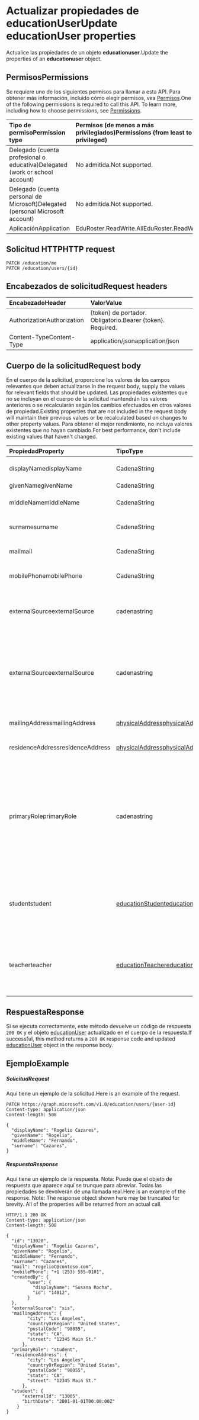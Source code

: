 # <a name="update-educationuser-properties"></a><span data-ttu-id="e2f99-101">Actualizar propiedades de educationUser</span><span class="sxs-lookup"><span data-stu-id="e2f99-101">Update educationUser properties</span></span>

<span data-ttu-id="e2f99-102">Actualice las propiedades de un objeto **educationuser**.</span><span class="sxs-lookup"><span data-stu-id="e2f99-102">Update the properties of an **educationuser** object.</span></span>
## <a name="permissions"></a><span data-ttu-id="e2f99-103">Permisos</span><span class="sxs-lookup"><span data-stu-id="e2f99-103">Permissions</span></span>
<span data-ttu-id="e2f99-p101">Se requiere uno de los siguientes permisos para llamar a esta API. Para obtener más información, incluido cómo elegir permisos, vea [Permisos](../../../concepts/permissions_reference.md).</span><span class="sxs-lookup"><span data-stu-id="e2f99-p101">One of the following permissions is required to call this API. To learn more, including how to choose permissions, see [Permissions](../../../concepts/permissions_reference.md).</span></span>

|<span data-ttu-id="e2f99-106">Tipo de permiso</span><span class="sxs-lookup"><span data-stu-id="e2f99-106">Permission type</span></span>      | <span data-ttu-id="e2f99-107">Permisos (de menos a más privilegiados)</span><span class="sxs-lookup"><span data-stu-id="e2f99-107">Permissions (from least to most privileged)</span></span>              |
|:--------------------|:---------------------------------------------------------|
|<span data-ttu-id="e2f99-108">Delegado (cuenta profesional o educativa)</span><span class="sxs-lookup"><span data-stu-id="e2f99-108">Delegated (work or school account)</span></span> |  <span data-ttu-id="e2f99-109">No admitida.</span><span class="sxs-lookup"><span data-stu-id="e2f99-109">Not supported.</span></span>  |
|<span data-ttu-id="e2f99-110">Delegado (cuenta personal de Microsoft)</span><span class="sxs-lookup"><span data-stu-id="e2f99-110">Delegated (personal Microsoft account)</span></span> |  <span data-ttu-id="e2f99-111">No admitida.</span><span class="sxs-lookup"><span data-stu-id="e2f99-111">Not supported.</span></span>  |
|<span data-ttu-id="e2f99-112">Aplicación</span><span class="sxs-lookup"><span data-stu-id="e2f99-112">Application</span></span> | <span data-ttu-id="e2f99-113">EduRoster.ReadWrite.All</span><span class="sxs-lookup"><span data-stu-id="e2f99-113">EduRoster.ReadWrite.All</span></span> |

## <a name="http-request"></a><span data-ttu-id="e2f99-114">Solicitud HTTP</span><span class="sxs-lookup"><span data-stu-id="e2f99-114">HTTP request</span></span>
<!-- { "blockType": "ignored" } -->
```http
PATCH /education/me
PATCH /education/users/{id}
```
## <a name="request-headers"></a><span data-ttu-id="e2f99-115">Encabezados de solicitud</span><span class="sxs-lookup"><span data-stu-id="e2f99-115">Request headers</span></span>
| <span data-ttu-id="e2f99-116">Encabezado</span><span class="sxs-lookup"><span data-stu-id="e2f99-116">Header</span></span>       | <span data-ttu-id="e2f99-117">Valor</span><span class="sxs-lookup"><span data-stu-id="e2f99-117">Value</span></span> |
|:---------------|:--------|
| <span data-ttu-id="e2f99-118">Authorization</span><span class="sxs-lookup"><span data-stu-id="e2f99-118">Authorization</span></span>  | <span data-ttu-id="e2f99-p102">{token} de portador. Obligatorio.</span><span class="sxs-lookup"><span data-stu-id="e2f99-p102">Bearer {token}. Required.</span></span>  |
| <span data-ttu-id="e2f99-121">Content-Type</span><span class="sxs-lookup"><span data-stu-id="e2f99-121">Content-Type</span></span>  | <span data-ttu-id="e2f99-122">application/json</span><span class="sxs-lookup"><span data-stu-id="e2f99-122">application/json</span></span>  |

## <a name="request-body"></a><span data-ttu-id="e2f99-123">Cuerpo de la solicitud</span><span class="sxs-lookup"><span data-stu-id="e2f99-123">Request body</span></span>
<span data-ttu-id="e2f99-124">En el cuerpo de la solicitud, proporcione los valores de los campos relevantes que deben actualizarse.</span><span class="sxs-lookup"><span data-stu-id="e2f99-124">In the request body, supply the values for relevant fields that should be updated.</span></span> <span data-ttu-id="e2f99-125">Las propiedades existentes que no se incluyan en el cuerpo de la solicitud mantendrán los valores anteriores o se recalcularán según los cambios efectuados en otros valores de propiedad.</span><span class="sxs-lookup"><span data-stu-id="e2f99-125">Existing properties that are not included in the request body will maintain their previous values or be recalculated based on changes to other property values.</span></span> <span data-ttu-id="e2f99-126">Para obtener el mejor rendimiento, no incluya valores existentes que no hayan cambiado.</span><span class="sxs-lookup"><span data-stu-id="e2f99-126">For best performance, don't include existing values that haven't changed.</span></span>

| <span data-ttu-id="e2f99-127">Propiedad</span><span class="sxs-lookup"><span data-stu-id="e2f99-127">Property</span></span>     | <span data-ttu-id="e2f99-128">Tipo</span><span class="sxs-lookup"><span data-stu-id="e2f99-128">Type</span></span>   |<span data-ttu-id="e2f99-129">Descripción</span><span class="sxs-lookup"><span data-stu-id="e2f99-129">Description</span></span>|
|:---------------|:--------|:----------|
|<span data-ttu-id="e2f99-130">displayName</span><span class="sxs-lookup"><span data-stu-id="e2f99-130">displayName</span></span>| <span data-ttu-id="e2f99-131">Cadena</span><span class="sxs-lookup"><span data-stu-id="e2f99-131">String</span></span>| <span data-ttu-id="e2f99-132">Nombre para mostrar del usuario.</span><span class="sxs-lookup"><span data-stu-id="e2f99-132">Display Name of User</span></span>|
|<span data-ttu-id="e2f99-133">givenName</span><span class="sxs-lookup"><span data-stu-id="e2f99-133">givenName</span></span>| <span data-ttu-id="e2f99-134">Cadena</span><span class="sxs-lookup"><span data-stu-id="e2f99-134">String</span></span> | <span data-ttu-id="e2f99-135">Nombre.</span><span class="sxs-lookup"><span data-stu-id="e2f99-135">First Name</span></span> |
|<span data-ttu-id="e2f99-136">middleName</span><span class="sxs-lookup"><span data-stu-id="e2f99-136">middleName</span></span>| <span data-ttu-id="e2f99-137">Cadena</span><span class="sxs-lookup"><span data-stu-id="e2f99-137">String</span></span> | <span data-ttu-id="e2f99-138">Segundo nombre del usuario.</span><span class="sxs-lookup"><span data-stu-id="e2f99-138">Middle Name of user</span></span>|
|<span data-ttu-id="e2f99-139">surname</span><span class="sxs-lookup"><span data-stu-id="e2f99-139">surname</span></span>| <span data-ttu-id="e2f99-140">Cadena</span><span class="sxs-lookup"><span data-stu-id="e2f99-140">String</span></span> | <span data-ttu-id="e2f99-141">Apellido del usuario.</span><span class="sxs-lookup"><span data-stu-id="e2f99-141">Surname of user</span></span>|
|<span data-ttu-id="e2f99-142">mail</span><span class="sxs-lookup"><span data-stu-id="e2f99-142">mail</span></span>| <span data-ttu-id="e2f99-143">Cadena</span><span class="sxs-lookup"><span data-stu-id="e2f99-143">String</span></span>| <span data-ttu-id="e2f99-144">Dirección de correo electrónico.</span><span class="sxs-lookup"><span data-stu-id="e2f99-144">email address</span></span>|
|<span data-ttu-id="e2f99-145">mobilePhone</span><span class="sxs-lookup"><span data-stu-id="e2f99-145">mobilePhone</span></span>| <span data-ttu-id="e2f99-146">Cadena</span><span class="sxs-lookup"><span data-stu-id="e2f99-146">String</span></span> | <span data-ttu-id="e2f99-147">Número de móvil del usuario.</span><span class="sxs-lookup"><span data-stu-id="e2f99-147">Mobile number of user</span></span> |
|<span data-ttu-id="e2f99-148">externalSource</span><span class="sxs-lookup"><span data-stu-id="e2f99-148">externalSource</span></span>|<span data-ttu-id="e2f99-149">cadena</span><span class="sxs-lookup"><span data-stu-id="e2f99-149">string</span></span>| <span data-ttu-id="e2f99-150">Los valores posibles son: `sis`, `manual` y `enum_sentinel`.</span><span class="sxs-lookup"><span data-stu-id="e2f99-150">The possible values are `sis`, `manual`, `enum_sentinel`, , , , , , , , , or .</span></span>|
|<span data-ttu-id="e2f99-151">externalSource</span><span class="sxs-lookup"><span data-stu-id="e2f99-151">externalSource</span></span>|<span data-ttu-id="e2f99-152">cadena</span><span class="sxs-lookup"><span data-stu-id="e2f99-152">string</span></span>| <span data-ttu-id="e2f99-153">Indica desde dónde se ha creado este usuario.</span><span class="sxs-lookup"><span data-stu-id="e2f99-153">Where this user was created from.</span></span>  <span data-ttu-id="e2f99-154">Los valores posibles son: `sis`, `manual` y `enum_sentinel`.</span><span class="sxs-lookup"><span data-stu-id="e2f99-154">The possible values are `sis`, `manual`, `enum_sentinel`, , , , , , , , , or .</span></span>|
|<span data-ttu-id="e2f99-155">mailingAddress</span><span class="sxs-lookup"><span data-stu-id="e2f99-155">mailingAddress</span></span>|[<span data-ttu-id="e2f99-156">physicalAddress</span><span class="sxs-lookup"><span data-stu-id="e2f99-156">physicalAddress</span></span>](../resources/physicaladdress.md)| <span data-ttu-id="e2f99-157">Dirección de correo del usuario.</span><span class="sxs-lookup"><span data-stu-id="e2f99-157">Mail address of user.</span></span>|
|<span data-ttu-id="e2f99-158">residenceAddress</span><span class="sxs-lookup"><span data-stu-id="e2f99-158">residenceAddress</span></span>|[<span data-ttu-id="e2f99-159">physicalAddress</span><span class="sxs-lookup"><span data-stu-id="e2f99-159">physicalAddress</span></span>](../resources/physicaladdress.md)| <span data-ttu-id="e2f99-160">Dirección donde reside el usuario.</span><span class="sxs-lookup"><span data-stu-id="e2f99-160">Address where user lives.</span></span>|
|<span data-ttu-id="e2f99-161">primaryRole</span><span class="sxs-lookup"><span data-stu-id="e2f99-161">primaryRole</span></span>|<span data-ttu-id="e2f99-162">cadena</span><span class="sxs-lookup"><span data-stu-id="e2f99-162">string</span></span>| <span data-ttu-id="e2f99-163">Rol predeterminado de un usuario.</span><span class="sxs-lookup"><span data-stu-id="e2f99-163">Default Role for a user.</span></span>  <span data-ttu-id="e2f99-164">Puede que el rol del usuario sea distinto en una clase individual.</span><span class="sxs-lookup"><span data-stu-id="e2f99-164">The user's role might be different in an individual class.</span></span> <span data-ttu-id="e2f99-165">Los valores posibles son: `student`, `teacher` y `enum_sentinel`.</span><span class="sxs-lookup"><span data-stu-id="e2f99-165">The possible values are `student`, `teacher`, `enum_sentinel`, , , , , , , , , or .</span></span>|
|<span data-ttu-id="e2f99-166">student</span><span class="sxs-lookup"><span data-stu-id="e2f99-166">student</span></span>|[<span data-ttu-id="e2f99-167">educationStudent</span><span class="sxs-lookup"><span data-stu-id="e2f99-167">educationStudent</span></span>](../resources/educationstudent.md)| <span data-ttu-id="e2f99-168">Si el rol principal es alumno, este bloque contendrá datos específicos de alumnos.</span><span class="sxs-lookup"><span data-stu-id="e2f99-168">If the primary role is student, this block will contain student specific data.</span></span>|
|<span data-ttu-id="e2f99-169">teacher</span><span class="sxs-lookup"><span data-stu-id="e2f99-169">teacher</span></span>|[<span data-ttu-id="e2f99-170">educationTeacher</span><span class="sxs-lookup"><span data-stu-id="e2f99-170">educationTeacher</span></span>](../resources/educationteacher.md)| <span data-ttu-id="e2f99-171">Si el rol principal es profesor, este bloque contendrá datos específicos de profesores.</span><span class="sxs-lookup"><span data-stu-id="e2f99-171">If the primary role is teacher, this block will conatin teacher specific data.</span></span>|


## <a name="response"></a><span data-ttu-id="e2f99-172">Respuesta</span><span class="sxs-lookup"><span data-stu-id="e2f99-172">Response</span></span>
<span data-ttu-id="e2f99-173">Si se ejecuta correctamente, este método devuelve un código de respuesta `200 OK` y el objeto [educationUser](../resources/educationuser.md) actualizado en el cuerpo de la respuesta.</span><span class="sxs-lookup"><span data-stu-id="e2f99-173">If successful, this method returns a `200 OK` response code and updated [educationUser](../resources/educationuser.md) object in the response body.</span></span>
## <a name="example"></a><span data-ttu-id="e2f99-174">Ejemplo</span><span class="sxs-lookup"><span data-stu-id="e2f99-174">Example</span></span>
##### <a name="request"></a><span data-ttu-id="e2f99-175">Solicitud</span><span class="sxs-lookup"><span data-stu-id="e2f99-175">Request</span></span>
<span data-ttu-id="e2f99-176">Aquí tiene un ejemplo de la solicitud.</span><span class="sxs-lookup"><span data-stu-id="e2f99-176">Here is an example of the request.</span></span>
<!-- {
  "blockType": "request",
  "name": "update_educationuser"
}-->
```http
PATCH https://graph.microsoft.com/v1.0/education/users/{user-id}
Content-type: application/json
Content-length: 508

{
  "displayName": "Rogelio Cazares",
  "givenName": "Rogelio",
  "middleName": "Fernando",
  "surname": "Cazares",
}
```
##### <a name="response"></a><span data-ttu-id="e2f99-177">Respuesta</span><span class="sxs-lookup"><span data-stu-id="e2f99-177">Response</span></span>
<span data-ttu-id="e2f99-p106">Aquí tiene un ejemplo de la respuesta. Nota: Puede que el objeto de respuesta que aparece aquí se trunque para abreviar. Todas las propiedades se devolverán de una llamada real.</span><span class="sxs-lookup"><span data-stu-id="e2f99-p106">Here is an example of the response. Note: The response object shown here may be truncated for brevity. All of the properties will be returned from an actual call.</span></span>
<!-- {
  "blockType": "response",
  "truncated": true,
  "@odata.type": "microsoft.graph.educationUser"
} -->
```http
HTTP/1.1 200 OK
Content-type: application/json
Content-length: 508

{
  "id": "13020",
  "displayName": "Rogelio Cazares",
  "givenName": "Rogelio",
  "middleName": "Fernando",
  "surname": "Cazares",
  "mail": "rogelioC@contoso.com",
  "mobilePhone": "+1 (253) 555-0101",
  "createdBy": {
        "user": {
          "displayName": "Susana Rocha",
          "id": "14012",
        }
  },
  "externalSource": "sis",
  "mailingAddress": {
        "city": "Los Angeles",
        "countryOrRegion": "United States",
        "postalCode": "98055",
        "state": "CA",
        "street": "12345 Main St."
      },
  "primaryRole": "student",
  "residenceAddress": {
        "city": "Los Angeles",
        "countryOrRegion": "United States",
        "postalCode": "98055",
        "state": "CA",
        "street": "12345 Main St."
      },
  "student": {
      "externalId": "13005",
      "birthDate": "2001-01-01T00:00:00Z"
    }
}
```

<!-- uuid: 8fcb5dbc-d5aa-4681-8e31-b001d5168d79
2015-10-25 14:57:30 UTC -->
<!-- {
  "type": "#page.annotation",
  "description": "Update educationuser",
  "keywords": "",
  "section": "documentation",
  "tocPath": ""
}-->
